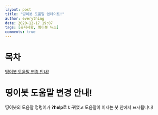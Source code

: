 ```yaml
---
layout: post
title: "띵이봇 도움말 업데이트!"
author: everything
date: 2020-12-17 19:07
tags: [공지사항, 띵이봇 뉴스]
comments: true
---
```

# 목차
[띵이봇 도움말 변경 안내!](#%EB%9D%B5%EC%9D%B4%EB%B4%87-%EB%8F%84%EC%9B%80%EB%A7%90-%EB%B3%80%EA%B2%BD-%EC%95%88%EB%82%B4)
# 띵이봇 도움말 변경 안내!
띵이봇의 도움말 명령어가 **?help**로 바뀌었고 도움말이 이제는 봇 안에서 표시됩니다!

